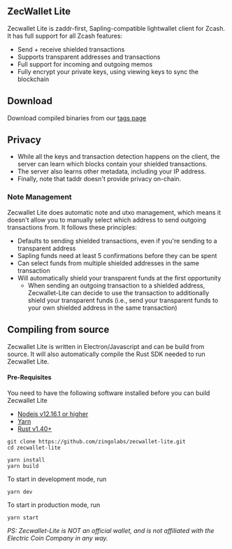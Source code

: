 ## ZecWallet Lite
Zecwallet Lite is zaddr-first, Sapling-compatible lightwallet client for Zcash. It has full support for all Zcash features:
- Send + receive shielded transactions
- Supports transparent addresses and transactions
- Full support for incoming and outgoing memos
- Fully encrypt your private keys, using viewing keys to sync the blockchain

## Download
Download compiled binaries from our [tags page](https://github.com/zingolabs/zecwallet-lite/tags)

## Privacy 
* While all the keys and transaction detection happens on the client, the server can learn which blocks contain your shielded transactions.
* The server also learns other metadata, including your IP address.
* Finally, note that taddr doesn't provide privacy on-chain.


### Note Management
Zecwallet Lite does automatic note and utxo management, which means it doesn't allow you to manually select which address to send outgoing transactions from. It follows these principles:
* Defaults to sending shielded transactions, even if you're sending to a transparent address
* Sapling funds need at least 5 confirmations before they can be spent
* Can select funds from multiple shielded addresses in the same transaction
* Will automatically shield your transparent funds at the first opportunity
    * When sending an outgoing transaction to a shielded address, Zecwallet-Lite can decide to use the transaction to additionally shield your transparent funds (i.e., send your transparent funds to your own shielded address in the same transaction)

## Compiling from source
Zecwallet Lite is written in Electron/Javascript and can be build from source. It will also automatically compile the Rust SDK needed to run Zecwallet Lite.

#### Pre-Requisites
You need to have the following software installed before you can build Zecwallet Lite

* [Nodejs v12.16.1 or higher](https://nodejs.org)
* [Yarn](https://yarnpkg.com)
* [Rust v1.40+](https://www.rust-lang.org/tools/install)

```
git clone https://github.com/zingolabs/zecwallet-lite.git
cd zecwallet-lite

yarn install
yarn build
```

To start in development mode, run
```
yarn dev
```
To start in production mode, run
```
yarn start
```

_PS: Zecwallet-Lite is NOT an official wallet, and is not affiliated with the Electric Coin Company in any way._
